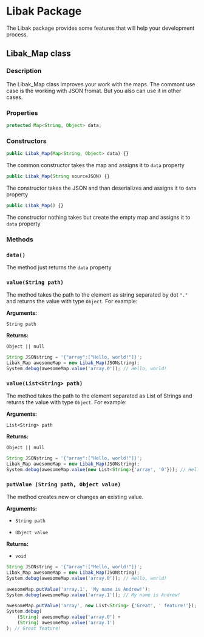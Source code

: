 # **Libak Package**

The Libak package provides some features that will help your development process.

## Libak_Map class
### **Description**
The Libak_Map class improves your work with the maps. The commont use case is the working with JSON fromat. But you also can use it in other cases.

### **Properties**
```js
protected Map<String, Object> data;
```

### **Constructors**

```js
public Libak_Map(Map<String, Object> data) {}
```
The common constructor takes the map and assigns it to `data` property

```js
public Libak_Map(String sourceJSON) {}
```
The constructor takes the JSON and than deserializes and assigns it to `data` property

```js
public Libak_Map() {}
```
The constructor nothing takes but create the empty map and assigns it to `data` property

### **Methods**

### **`data()`**
The method just returns the `data` property

### **`value(String path)`**

The method takes the path to the element as string separated by dot `"."` and returns the value with type `Object`. For example: 

**Arguments:**

`String path`

**Returns:**

`Object || null`

```js
String JSONstring = '{"array":["Hello, world!"]}';
Libak_Map awesomeMap = new Libak_Map(JSONstring);
System.debug(awesomeMap.value('array.0')); // Hello, world!
```

### **`value(List<String> path)`**

The method takes the path to the element separated as List of Strings and returns the value with type `Object`. For example:

**Arguments:**

`List<String> path`

**Returns:**

`Object || null`

```js
String JSONstring = '{"array":["Hello, world!"]}';
Libak_Map awesomeMap = new Libak_Map(JSONstring);
System.debug(awesomeMap.value(new List<String>{'array', '0'})); // Hello, world!
```

### **`putValue (String path, Object value)`**

The method creates new or changes an existing value. 

**Arguments:**

- `String path`

- `Object value`

**Returns:**

- `void`
```js
String JSONstring = '{"array":["Hello, world!"]}';
Libak_Map awesomeMap = new Libak_Map(JSONstring);
System.debug(awesomeMap.value('array.0')); // Hello, world!

awesomeMap.putValue('array.1', 'My name is Andrew!');
System.debug(awesomeMap.value('array.1')); // My name is Andrew!

awesomeMap.putValue('array', new List<String> {'Great', ' feature!'});
System.debug(
	(String) awesomeMap.value('array.0') + 
	(String) awesomeMap.value('array.1')
); // Great feature! 
```